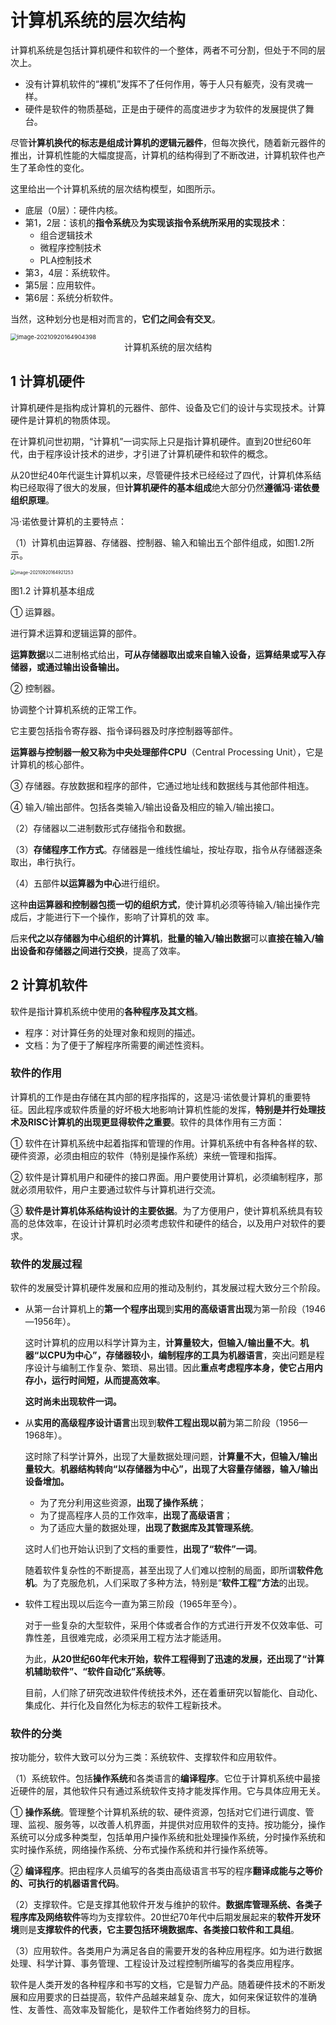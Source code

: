 # 计算机系统的层次结构

计算机系统是包括计算机硬件和软件的一个整体，两者不可分割，但处于不同的层次上。

- 没有计算机软件的“裸机”发挥不了任何作用，等于人只有躯壳，没有灵魂一样。
- 硬件是软件的物质基础，正是由于硬件的高度进步才为软件的发展提供了舞台。

尽管**计算机换代的标志是组成计算机的逻辑元器件**，但每次换代，随着新元器件的推出，计算机性能的大幅度提高，计算机的结构得到了不断改进，计算机软件也产生了革命性的变化。

这里给出一个计算机系统的层次结构模型，如图所示。

- 底层（0层）：硬件内核。
- 第1，2层：该机的**指令系统**及**为实现该指令系统所采用的实现技术**：
  - 组合逻辑技术
  - 微程序控制技术
  - PLA控制技术
- 第3，4层：系统软件。
- 第5层：应用软件。
- 第6层：系统分析软件。

当然，这种划分也是相对而言的，**它们之间会有交叉**。

<img src="https://i.loli.net/2021/09/20/VvbWjfcqS6xHFt2.png" alt="image-20210920164904398" style="zoom:67%;" />

<center>计算机系统的层次结构</center>



## 1 计算机硬件

计算机硬件是指构成计算机的元器件、部件、设备及它们的设计与实现技术。计算硬件是计算机的物质体现。

在计算机问世初期，“计算机”一词实际上只是指计算机硬件。直到20世纪60年代，由于程序设计技术的进步，才引进了计算机硬件和软件的概念。

从20世纪40年代诞生计算机以来，尽管硬件技术已经经过了四代，计算机体系结构已经取得了很大的发展，但**计算机硬件的基本组成**绝大部分仍然**遵循冯·诺依曼组织原理**。

冯·诺依曼计算机的主要特点：

（1）计算机由运算器、存储器、控制器、输入和输出五个部件组成，如图1.2所示。


<img src="https://i.loli.net/2021/09/20/YnI6OdbAC4zxN3Q.png" alt="image-20210920164921253" style="zoom:50%;" />

图1.2 计算机基本组成

① 运算器。

进行算术运算和逻辑运算的部件。

**运算数据**以二进制格式给出，**可从存储器取出或来自输入设备，运算结果或写入存储器，或通过输出设备输出。**

② 控制器。

协调整个计算机系统的正常工作。

它主要包括指令寄存器、指令译码器及时序控制器等部件。

**运算器与控制器一般又称为中央处理部件CPU**（Central Processing Unit），它是计算机的核心部件。

③ 存储器。存放数据和程序的部件，它通过地址线和数据线与其他部件相连。

④ 输入/输出部件。包括各类输入/输出设备及相应的输入/输出接口。

（2）存储器以二进制数形式存储指令和数据。

（3）**存储程序工作方式**。存储器是一维线性编址，按址存取，指令从存储器逐条取出，串行执行。

（4）五部件**以运算器为中心**进行组织。

​			这种**由运算器和控制器包揽一切的组织方式**，使计算机必须等待输入/输出操作完成后，才能进行下一个操作，影响了计算机的效			率。

​			后来**代之以存储器为中心组织的计算机**，**批量的输入/输出数据**可以**直接在输入/输出设备和存储器之间进行交换**，提高了效率。

## 2 计算机软件

软件是指计算机系统中使用的**各种程序及其文档**。

* 程序：对计算任务的处理对象和规则的描述。
* 文档：为了便于了解程序所需要的阐述性资料。

### 软件的作用

计算机的工作是由存储在其内部的程序指挥的，这是冯·诺依曼计算机的重要特征。因此程序或软件质量的好坏极大地影响计算机性能的发挥，**特别是并行处理技术及RISC计算机的出现更显得软件之重要**。软件的具体作用有三方面：

① 软件在计算机系统中起着指挥和管理的作用。计算机系统中有各种各样的软、硬件资源，必须由相应的软件（特别是操作系统）来统一管理和指挥。

② 软件是计算机用户和硬件的接口界面。用户要使用计算机，必须编制程序，那就必须用软件，用户主要通过软件与计算机进行交流。

③ **软件是计算机体系结构设计的主要依据**。为了方便用户，使计算机系统具有较高的总体效率，在设计计算机时必须考虑软件和硬件的结合，以及用户对软件的要求。

### 软件的发展过程

软件的发展受计算机硬件发展和应用的推动及制约，其发展过程大致分三个阶段。

* 从第一台计算机上的**第一个程序出现**到**实用的高级语言出现**为第一阶段（1946—1956年）。

  这时计算机的应用以科学计算为主，**计算量较大，但输入/输出量不大**。**机器“以CPU为中心”，存储器较小**，**编制程序的工具为机器语言**，突出问题是程序设计与编制工作复杂、繁琐、易出错。因此**重点考虑程序本身，使它占用内存小，运行时间短，从而提高效率**。

  **这时尚未出现软件一词。**

* 从**实用的高级程序设计语言**出现到**软件工程出现以前**为第二阶段（1956—1968年）。

  这时除了科学计算外，出现了大量数据处理问题，**计算量不大，但输入/输出量较大**。**机器结构转向“以存储器为中心”，出现了大容量存储器，输入/输出设备增加。**

  * 为了充分利用这些资源，**出现了操作系统**；
  * 为了提高程序人员的工作效率，**出现了高级语言**；
  * 为了适应大量的数据处理，**出现了数据库及其管理系统**。

  这时人们也开始认识到了文档的重要性，**出现了“软件”一词**。

  随着软件复杂性的不断提高，甚至出现了人们难以控制的局面，即所谓**软件危机**。为了克服危机，人们采取了多种方法，特别是“**软件工程”方法**的出现。

* 软件工程出现以后迄今一直为第三阶段（1965年至今）。

  对于一些复杂的大型软件，采用个体或者合作的方式进行开发不仅效率低、可靠性差，且很难完成，必须采用工程方法才能适用。

  为此，**从20世纪60年代末开始，软件工程得到了迅速的发展，还出现了“计算机辅助软件”、“软件自动化”系统等**。

  目前，人们除了研究改进软件传统技术外，还在着重研究以智能化、自动化、集成化、并行化及自然化为标志的软件工程新技术。

### 软件的分类

按功能分，软件大致可以分为三类：系统软件、支撑软件和应用软件。

（1）系统软件。包括**操作系统**和各类语言的**编译程序**。它位于计算机系统中最接近硬件的层，其他软件只有通过系统软件支持才能发挥作用。它与具体应用无关。

① **操作系统**。管理整个计算机系统的软、硬件资源，包括对它们进行调度、管理、监视、服务等，以改善人机界面，并提供对应用软件的支持。按功能分，操作系统可以分成多种类型，包括单用户操作系统和批处理操作系统，分时操作系统和实时操作系统，网络操作系统、分布式操作系统和并行操作系统等。

② **编译程序**。把由程序人员编写的各类由高级语言书写的程序**翻译成能与之等价的、可执行的机器语言代码**。

（2）支撑软件。它是支撑其他软件开发与维护的软件。**数据库管理系统、各类子程序库及网络软件**等均为支撑软件。20世纪70年代中后期发展起来的**软件开发环境**则是**支撑软件的代表，**它主要包括**环境数据库、各类接口软件和工具组**。

（3）应用软件。各类用户为满足各自的需要开发的各种应用程序。如为进行数据处理、科学计算、事务管理、工程设计及过程控制所编写的各类应用程序。

软件是人类开发的各种程序和书写的文档，它是智力产品。随着硬件技术的不断发展和应用要求的日益提高，软件产品越来越复杂、庞大，如何来保证软件的准确性、友善性、高效率及智能化，是软件工作者始终努力的目标。



